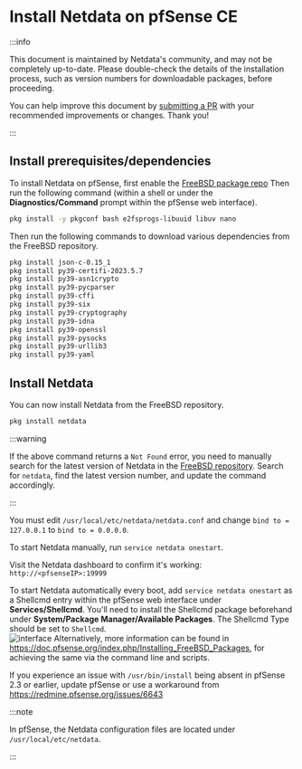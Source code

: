# Install Netdata on pfSense CE

:::info

This document is maintained by Netdata's community, and may not be completely up-to-date. Please double-check the details of the installation process, such as version numbers for downloadable packages, before proceeding.

You can help improve this document by [submitting a PR](https://github.com/netdata/netdata/edit/master/packaging/installer/methods/pfsense.md) with your recommended improvements or changes. Thank you!

:::

## Install prerequisites/dependencies

To install Netdata on pfSense, first enable the [FreeBSD package repo](https://docs.netgate.com/pfsense/en/latest/recipes/freebsd-pkg-repo.html)
Then run the following command (within a shell or under the **Diagnostics/Command**
prompt within the pfSense web interface).

```bash
pkg install -y pkgconf bash e2fsprogs-libuuid libuv nano
```

Then run the following commands to download various dependencies from the FreeBSD repository.

```sh
pkg install json-c-0.15_1
pkg install py39-certifi-2023.5.7
pkg install py39-asn1crypto
pkg install py39-pycparser
pkg install py39-cffi
pkg install py39-six
pkg install py39-cryptography
pkg install py39-idna
pkg install py39-openssl
pkg install py39-pysocks
pkg install py39-urllib3
pkg install py39-yaml
```

## Install Netdata

You can now install Netdata from the FreeBSD repository.

```bash
pkg install netdata
```

:::warning

If the above command returns a `Not Found` error, you need to manually search for the latest version of Netdata in the [FreeBSD repository](https://www.freebsd.org/ports/). Search for `netdata`, find the latest version number, and update the command accordingly.

:::

You must edit `/usr/local/etc/netdata/netdata.conf` and change `bind to = 127.0.0.1` to `bind to = 0.0.0.0`.

To start Netdata manually, run `service netdata onestart`.

Visit the Netdata dashboard to confirm it's working: `http://<pfsenseIP>:19999`

To start Netdata automatically every boot, add `service netdata onestart` as a Shellcmd entry within the pfSense web interface under **Services/Shellcmd**. You'll need to install the Shellcmd package beforehand under **System/Package Manager/Available Packages**. The Shellcmd Type should be set to `Shellcmd`.  
![interface](https://i.imgur.com/wcKiPe1.png) Alternatively, more information can be found in <https://doc.pfsense.org/index.php/Installing_FreeBSD_Packages>, for achieving the same via the command line and scripts.

If you experience an issue with `/usr/bin/install` being absent in pfSense 2.3 or earlier, update pfSense or use a workaround from <https://redmine.pfsense.org/issues/6643>

:::note

In pfSense, the Netdata configuration files are located under `/usr/local/etc/netdata`.

:::
